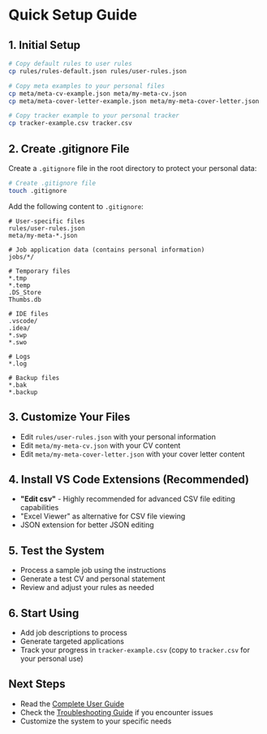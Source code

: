 # Quick Setup Guide

## 1. Initial Setup
```bash
# Copy default rules to user rules
cp rules/rules-default.json rules/user-rules.json

# Copy meta examples to your personal files
cp meta/meta-cv-example.json meta/my-meta-cv.json
cp meta/meta-cover-letter-example.json meta/my-meta-cover-letter.json

# Copy tracker example to your personal tracker
cp tracker-example.csv tracker.csv
```

## 2. Create .gitignore File
Create a `.gitignore` file in the root directory to protect your personal data:
```bash
# Create .gitignore file
touch .gitignore
```

Add the following content to `.gitignore`:
```
# User-specific files
rules/user-rules.json
meta/my-meta-*.json

# Job application data (contains personal information)
jobs/*/

# Temporary files
*.tmp
*.temp
.DS_Store
Thumbs.db

# IDE files
.vscode/
.idea/
*.swp
*.swo

# Logs
*.log

# Backup files
*.bak
*.backup
```

## 3. Customize Your Files
- Edit `rules/user-rules.json` with your personal information
- Edit `meta/my-meta-cv.json` with your CV content
- Edit `meta/my-meta-cover-letter.json` with your cover letter content

## 4. Install VS Code Extensions (Recommended)
- **"Edit csv"** - Highly recommended for advanced CSV file editing capabilities
- "Excel Viewer" as alternative for CSV file viewing
- JSON extension for better JSON editing

## 5. Test the System
- Process a sample job using the instructions
- Generate a test CV and personal statement
- Review and adjust your rules as needed

## 6. Start Using
- Add job descriptions to process
- Generate targeted applications
- Track your progress in `tracker-example.csv` (copy to `tracker.csv` for your personal use)

## Next Steps
- Read the [Complete User Guide](docs/user-guide.md)
- Check the [Troubleshooting Guide](docs/troubleshooting.md) if you encounter issues
- Customize the system to your specific needs
